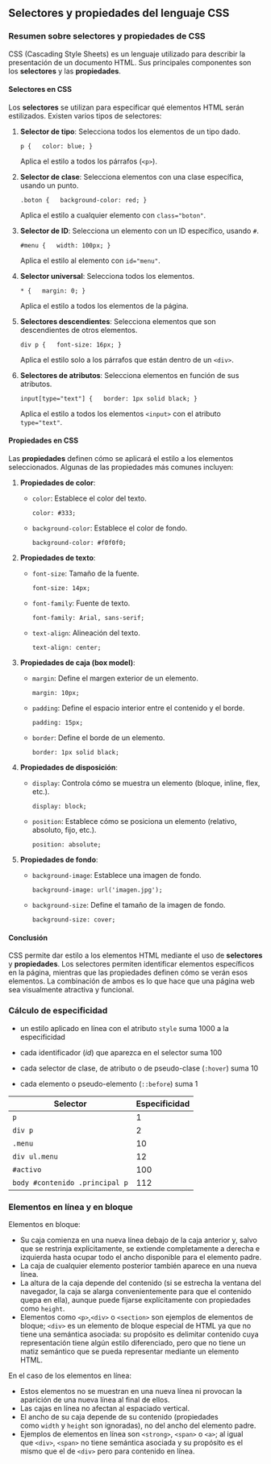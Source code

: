 ## Selectores y propiedades del lenguaje CSS

### Resumen sobre selectores y propiedades de CSS

CSS (Cascading Style Sheets) es un lenguaje utilizado para describir la presentación de un documento HTML. Sus principales componentes son los **selectores** y las **propiedades**.

#### Selectores en CSS

Los **selectores** se utilizan para especificar qué elementos HTML serán estilizados. Existen varios tipos de selectores:

1. **Selector de tipo**: Selecciona todos los elementos de un tipo dado.
    
    `p {   color: blue; }`
    
    Aplica el estilo a todos los párrafos (`<p>`).
    
2. **Selector de clase**: Selecciona elementos con una clase específica, usando un punto.
    
    `.boton {   background-color: red; }`
    
    Aplica el estilo a cualquier elemento con `class="boton"`.
    
3. **Selector de ID**: Selecciona un elemento con un ID específico, usando `#`.
    
    `#menu {   width: 100px; }`
    
    Aplica el estilo al elemento con `id="menu"`.
    
4. **Selector universal**: Selecciona todos los elementos.
    
    `* {   margin: 0; }`
    
    Aplica el estilo a todos los elementos de la página.
    
5. **Selectores descendientes**: Selecciona elementos que son descendientes de otros elementos.
    
    `div p {   font-size: 16px; }`
    
    Aplica el estilo solo a los párrafos que están dentro de un `<div>`.
    
6. **Selectores de atributos**: Selecciona elementos en función de sus atributos.
    
    `input[type="text"] {   border: 1px solid black; }`
    
    Aplica el estilo a todos los elementos `<input>` con el atributo `type="text"`.
    

#### Propiedades en CSS

Las **propiedades** definen cómo se aplicará el estilo a los elementos seleccionados. Algunas de las propiedades más comunes incluyen:

1. **Propiedades de color**:
    
    - `color`: Establece el color del texto.
        
        `color: #333;`
        
    - `background-color`: Establece el color de fondo.
        
        `background-color: #f0f0f0;`
        
2. **Propiedades de texto**:
    
    - `font-size`: Tamaño de la fuente.
        
        `font-size: 14px;`
        
    - `font-family`: Fuente de texto.
        
        `font-family: Arial, sans-serif;`
        
    - `text-align`: Alineación del texto.
        
        `text-align: center;`
        
3. **Propiedades de caja (box model)**:
    
    - `margin`: Define el margen exterior de un elemento.
        
        `margin: 10px;`
        
    - `padding`: Define el espacio interior entre el contenido y el borde.
        
        `padding: 15px;`
        
    - `border`: Define el borde de un elemento.
        
        `border: 1px solid black;`
        
4. **Propiedades de disposición**:
    
    - `display`: Controla cómo se muestra un elemento (bloque, inline, flex, etc.).
        
        `display: block;`
        
    - `position`: Establece cómo se posiciona un elemento (relativo, absoluto, fijo, etc.).
        
        `position: absolute;`
        
5. **Propiedades de fondo**:
    
    - `background-image`: Establece una imagen de fondo.
        
        `background-image: url('imagen.jpg');`
        
    - `background-size`: Define el tamaño de la imagen de fondo.
        
        `background-size: cover;`
        

#### Conclusión

CSS permite dar estilo a los elementos HTML mediante el uso de **selectores** y **propiedades**. Los selectores permiten identificar elementos específicos en la página, mientras que las propiedades definen cómo se verán esos elementos. La combinación de ambos es lo que hace que una página web sea visualmente atractiva y funcional.

### Cálculo de especificidad

- un estilo aplicado en línea con el atributo `style` suma 1000 a la especificidad
    
- cada identificador (_id_) que aparezca en el selector suma 100
    
- cada selector de clase, de atributo o de pseudo-clase (`:hover`) suma 10
    
- cada elemento o pseudo-elemento (`::before`) suma 1

| Selector                       | Especificidad |
| ------------------------------ | ------------- |
| `p`                            | 1             |
| `div p`                        | 2             |
| `.menu`                        | 10            |
| `div ul.menu`                  | 12            |
| `#activo`                      | 100           |
| `body #contenido .principal p` | 112           |

### Elementos en línea y en bloque

Elementos en bloque:

- Su caja comienza en una nueva línea debajo de la caja anterior y, salvo que se restrinja explícitamente, se extiende completamente a derecha e izquierda hasta ocupar todo el ancho disponible para el elemento padre.
- La caja de cualquier elemento posterior también aparece en una nueva línea.
- La altura de la caja depende del contenido (si se estrecha la ventana del navegador, la caja se alarga convenientemente para que el contenido quepa en ella), aunque puede fijarse explícitamente con propiedades como `height`.
- Elementos como `<p>`,`<div>` o `<section>` son ejemplos de elementos de bloque; `<div>` es un elemento de bloque especial de HTML ya que no tiene una semántica asociada: su propósito es delimitar contenido cuya representación tiene algún estilo diferenciado, pero que no tiene un matiz semántico que se pueda representar mediante un elemento HTML.

En el caso de los elementos en línea:
- Estos elementos no se muestran en una nueva línea ni provocan la aparición de una nueva línea al final de ellos.
- Las cajas en línea no afectan al espaciado vertical.
- El ancho de su caja depende de su contenido (propiedades como `width` y `height` son ignoradas), no del ancho del elemento padre.
- Ejemplos de elementos en línea son `<strong>`, `<span>` o `<a>`; al igual que `<div>`, `<span>` no tiene semántica asociada y su propósito es el mismo que el de `<div>` pero para contenido en línea.